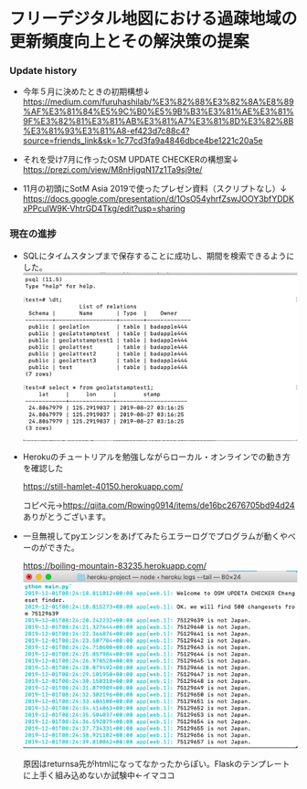 # フリーデジタル地図における過疎地域の更新頻度向上とその解決策の提案

### Update history
  
* 今年５月に決めたときの初期構想↓  https://medium.com/furuhashilab/%E3%82%88%E3%82%8A%E8%89%AF%E3%81%84%E5%9C%B0%E5%9B%B3%E3%81%AE%E3%81%9F%E3%82%81%E3%81%AB%E3%81%A7%E3%81%8D%E3%82%8B%E3%81%93%E3%81%A8-ef423d7c88c4?source=friends_link&sk=1c77cd3fa9a4846dbce4be1221c20a5e

* それを受け7月に作ったOSM UPDATE CHECKERの構想案↓  
https://prezi.com/view/M8nHjgqN17z1Ta9sj9te/

* 11月の初頭にSotM Asia 2019で使ったプレゼン資料（スクリプトなし）↓  
https://docs.google.com/presentation/d/1OsO54yhrfZswJOOY3bfYDDKxPPcuIW9K-VhtrGD4Tkg/edit?usp=sharing

### 現在の進捗
  
* SQLにタイムスタンプまで保存することに成功し、期間を検索できるようにした。
![screenshot1](https://github.com/kouki-T/imagebox/blob/master/%E3%82%B9%E3%82%AF%E3%83%AA%E3%83%BC%E3%83%B3%E3%82%B7%E3%83%A7%E3%83%83%E3%83%88%202019-11-29%2017.47.26.png)

* Herokuのチュートリアルを勉強しながらローカル・オンラインでの動き方を確認した

  https://still-hamlet-40150.herokuapp.com/
  
  コピペ元→https://qiita.com/Rowing0914/items/de16bc2676705bd94d24
  ありがとうございます。
    
* 一旦無視してpyエンジンをあげてみたらエラーログでプログラムが動くやべーのができた。
  
  https://boiling-mountain-83235.herokuapp.com/
  ![screenshot2](https://github.com/kouki-T/imagebox/blob/master/%E3%82%B9%E3%82%AF%E3%83%AA%E3%83%BC%E3%83%B3%E3%82%B7%E3%83%A7%E3%83%83%E3%83%88%202019-12-02%2013.32.23.png)
  
  原因はreturnsa先がhtmlになってなかったからぽい。Flaskのテンプレートに上手く組み込めないか試験中←イマココ
